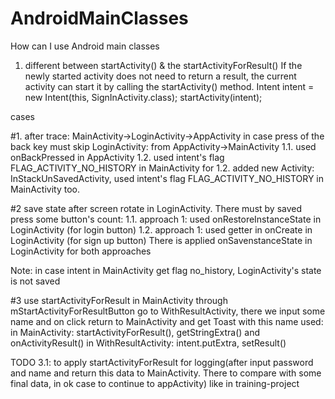 # AndroidMainClasses
How can I use Android main classes

1. different between startActivity() & the startActivityForResult()
If the newly started activity does not need to return a result, the current activity can start it by calling the startActivity() method.
    Intent intent = new Intent(this, SignInActivity.class);
    startActivity(intent);


cases

#1. after trace: MainActivity->LoginActivity->AppActivity
 in case press of the back key must skip LoginActivity: from AppActivity->MainActivity
 1.1. used onBackPressed in AppActivity
 1.2. used intent's flag FLAG_ACTIVITY_NO_HISTORY in MainActivity
 for 1.2. added new Activity: InStackUnSavedActivity, used intent's flag FLAG_ACTIVITY_NO_HISTORY in MainActivity too.

#2 save state after screen rotate in  LoginActivity. There must by saved press some button's count:
1.1. approach 1: used onRestoreInstanceState in LoginActivity (for login button)
1.2. approach 1: used getter in onCreate in LoginActivity (for sign up button)
There is applied onSavenstanceState in LoginActivity for both approaches

Note: in case intent in MainActivity get flag no_history, LoginActivity's state is not saved

#3 use startActivityForResult
in MainActivity through  mStartActivityForResultButton go to WithResultActivity,
there we input some name and on click return to  MainActivity and get Toast with this name
used:   in MainActivity: startActivityForResult(), getStringExtra() and onActivityResult()
        in WithResultActivity: intent.putExtra, setResult()

TODO 3.1: to apply startActivityForResult for logging(after input password and name and return this data to MainActivity. There to compare with some final data, in ok case to continue to appActivity)
like in training-project




